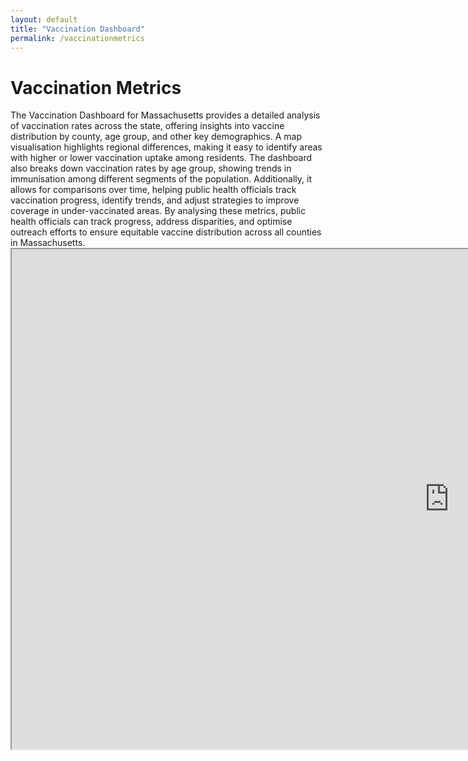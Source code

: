 ```yaml
---
layout: default
title: "Vaccination Dashboard"
permalink: /vaccinationmetrics
---
```


<div class="dashboard-wrapper">
    <h1>Vaccination Metrics</h1>
The Vaccination Dashboard for Massachusetts provides a detailed analysis of vaccination rates across the state, offering insights into vaccine distribution by county, age group, and other key demographics. A map visualisation highlights regional differences, making it easy to identify areas with higher or lower vaccination uptake among residents. The dashboard also breaks down vaccination rates by age group, showing trends in immunisation among different segments of the population. Additionally, it allows for comparisons over time, helping public health officials track vaccination progress, identify trends, and adjust strategies to improve coverage in under-vaccinated areas. By analysing these metrics, public health officials can track progress, address disparities, and optimise outreach efforts to ensure equitable vaccine distribution across all counties in Massachusetts.
    
<iframe src="https://public.tableau.com/views/VaccinationDashboard6/Dashboard?:showVizHome=no&embed=true" width="1400" height="800"></iframe>
</div>